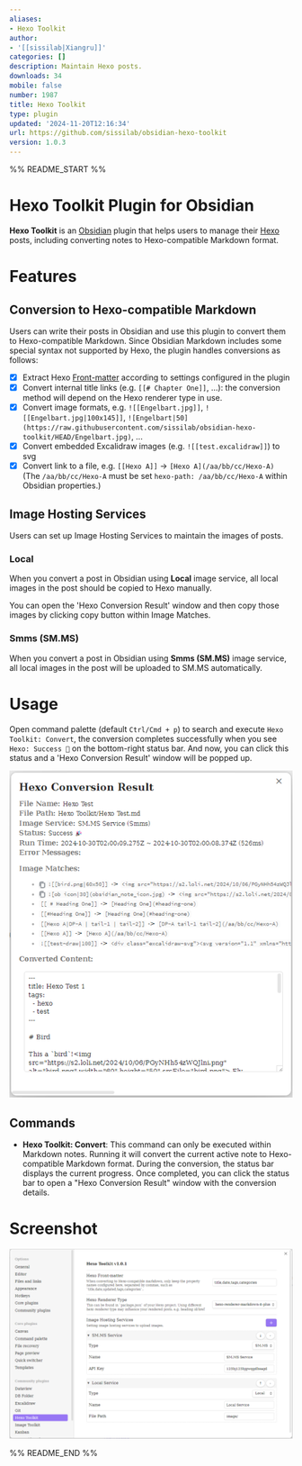 ```yaml
---
aliases:
- Hexo Toolkit
author:
- '[[sissilab|Xiangru]]'
categories: []
description: Maintain Hexo posts.
downloads: 34
mobile: false
number: 1987
title: Hexo Toolkit
type: plugin
updated: '2024-11-20T12:16:34'
url: https://github.com/sissilab/obsidian-hexo-toolkit
version: 1.0.3
---
```


%% README_START %%

# Hexo Toolkit Plugin for Obsidian

**Hexo Toolkit** is an [Obsidian](https://obsidian.md/) plugin that helps users to manage their [Hexo](https://hexo.io/) posts, including converting notes to Hexo-compatible Markdown format.

# Features

## Conversion to Hexo-compatible Markdown

Users can write their posts in Obsidian and use this plugin to convert them to Hexo-compatible Markdown. Since Obsidian Markdown includes some special syntax not supported by Hexo, the plugin handles conversions as follows:

- [x] Extract Hexo [Front-matter](https://hexo.io/docs/front-matter) according to settings configured in the plugin
- [x] Convert internal title links (e.g. `[[# Chapter One]]`, ...): the conversion method will depend on the Hexo renderer type in use.
- [x] Convert image formats, e.g. `![[Engelbart.jpg]]`, `![[Engelbart.jpg|100x145]]`, `![Engelbart|50](https://raw.githubusercontent.com/sissilab/obsidian-hexo-toolkit/HEAD/Engelbart.jpg)`, ...
- [x] Convert embedded Excalidraw images (e.g. `![[test.excalidraw]]`) to svg
- [x] Convert link to a file, e.g. `[[Hexo A]]` -> `[Hexo A](/aa/bb/cc/Hexo-A)` (The `/aa/bb/cc/Hexo-A` must be set `hexo-path: /aa/bb/cc/Hexo-A` within Obsidian properties.)

## Image Hosting Services

Users can set up Image Hosting Services to maintain the images of posts.

### Local

When you convert a post in Obsidian using **Local** image service, all local images in the post should be copied to Hexo manually.

You can open the 'Hexo Conversion Result' window and then copy those images by clicking copy button within Image Matches.

### Smms (SM.MS)

When you convert a post in Obsidian using **Smms (SM.MS)** image service, all local images in the post will be uploaded to SM.MS automatically.

# Usage

Open command palette (default `Ctrl/Cmd + p`) to search and execute `Hexo Toolkit: Convert`, the conversion completes successfully when you see `Hexo: Success 🎉` on the bottom-right status bar. And now, you can click this status and a 'Hexo Conversion Result' window will be popped up.

![Hexo-Conversion-Result-Success](https://raw.githubusercontent.com/sissilab/obsidian-hexo-toolkit/HEAD/doc/images/Hexo-Conversion-Result-Success.png)

## Commands

- **Hexo Toolkit: Convert**: This command can only be executed within Markdown notes. Running it will convert the current active note to Hexo-compatible Markdown format. During the conversion, the status bar displays the current progress. Once completed, you can click the status bar to open a "Hexo Conversion Result" window with the conversion details.

# Screenshot

![Plugin-Setting](https://raw.githubusercontent.com/sissilab/obsidian-hexo-toolkit/HEAD/doc/images/Plugin-Setting.png)


%% README_END %%